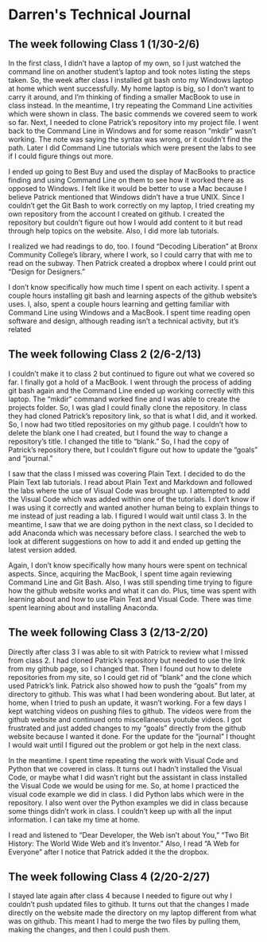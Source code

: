 # Darren's Technical Journal

## The week following Class 1 (1/30-2/6)

In the first class, I didn’t have a laptop of my own, so I just watched the command line on another student’s laptop and took notes listing the steps taken. So, the week after class I installed git bash onto my Windows laptop at home which went successfully. My home laptop is big, so I don’t want to carry it around, and I’m thinking of finding a smaller MacBook to use in class instead. In the meantime, I try repeating the Command Line activities which were shown in class. The basic commends we covered seem to work so far. Next, I needed to clone Patrick’s repository into my project file. I went back to the Command Line in Windows and for some reason “mkdir” wasn’t working. The note was saying the syntax was wrong, or it couldn’t find the path. Later I did Command Line tutorials which were present the labs to see if I could figure things out more.

I ended up going to Best Buy and used the display of MacBooks to practice finding and using Command Line on them to see how it worked there as opposed to Windows. I felt like it would be better to use a Mac because I believe Patrick mentioned that Windows didn’t have a true UNIX. Since I couldn’t get the Git Bash to work correctly on my laptop, I tried creating my own repository from the account I created on github. I created the repository but couldn’t figure out how I would add content to it but read through help topics on the website. Also, I did more lab tutorials.

I realized we had readings to do, too. I found “Decoding Liberation” at Bronx Community College’s library, where I work, so I could carry that with me to read on the subway. Then Patrick created a dropbox where I could print out “Design for Designers.”

I don’t know specifically how much time I spent on each activity. I spent a couple hours installing git bash and learning aspects of the github website’s uses. I, also, spent a couple hours learning and getting familiar with Command Line using Windows and a MacBook. I spent time reading open software and design, although reading isn’t a technical activity, but it’s related

## The week following Class 2 (2/6-2/13)

I couldn’t make it to class 2 but continued to figure out what we covered so far. I finally got a hold of a MacBook. I went through the process of adding git bash again and the Command Line ended up working correctly with this laptop. The “mkdir” command worked fine and I was able to create the projects folder. So, I was glad I could finally clone the repository. In class they had cloned Patrick’s repository link, so that is what I did, and it worked. So, I now had two titled repositories on my github page. I couldn’t how to delete the blank one I had created, but I found the way to change a repository’s title. I changed the title to “blank.” So, I had the copy of Patrick’s repository there, but I couldn’t figure out how to update the “goals” and “journal.”

I saw that the class I missed was covering Plain Text. I decided to do the Plain Text lab tutorials. I read about Plain Text and Markdown and followed the labs where the use of Visual Code was brought up. I attempted to add the Visual Code which was added within one of the tutorials. I don’t know if I was using it correctly and wanted another human being to explain things to me instead of just reading a lab. I figured I would wait until class 3. In the meantime, I saw that we are doing python in the next class, so I decided to add Anaconda which was necessary before class. I searched the web to look at different suggestions on how to add it and ended up getting the latest version added.

Again, I don’t know specifically how many hours were spent on technical aspects. Since, acquiring the MacBook, I spent time again reviewing Command Line and Git Bash. Also, I was still spending time trying to figure how the github website works and what it can do. Plus, time was spent with learning about and how to use Plain Text and Visual Code. There was time spent learning about and installing Anaconda.

## The week following Class 3 (2/13-2/20)

Directly after class 3 I was able to sit with Patrick to review what I missed from class 2. I had cloned Patrick’s repository but needed to use the link from my github page, so I changed that. Then I found out how to delete repositories from my site, so I could get rid of “blank” and the clone which used Patrick’s link. Patrick also showed how to push the “goals” from my directory to github. This was what I had been wondering about. But later, at home, when I tried to push an update, it wasn’t working. For a few days I kept watching videos on pushing files to github. The videos were from the github website and continued onto miscellaneous youtube videos. I got frustrated and just added changes to my “goals” directly from the github website because I wanted it done. For the update for the “journal” I thought I would wait until I figured out the problem or got help in the next class.

In the meantime. I spent time repeating the work with Visual Code and Python that we covered in class. It turns out I hadn’t installed the Visual Code, or maybe what I did wasn’t right but the assistant in class installed the Visual Code we would be using for me. So, at home I practiced the visual code example we did in class. I did Python labs which were in the repository. I also went over the Python examples we did in class because some things didn’t work in class. I couldn’t keep up with all the input information. I can take my time at home.

I read and listened to “Dear Developer, the Web isn’t about You,” “Two Bit History: The World Wide Web and it’s Inventor.” Also, I read “A Web for Everyone” after I notice that Patrick added it the the dropbox.

## The week following Class 4 (2/20-2/27)

I stayed late again after class 4 because I needed to figure out why I couldn’t push updated files to github. It turns out that the changes I made directly on the website made the directory on my laptop different from what was on github. This meant I had to merge the two files by pulling them, making the changes, and then I could push them.


